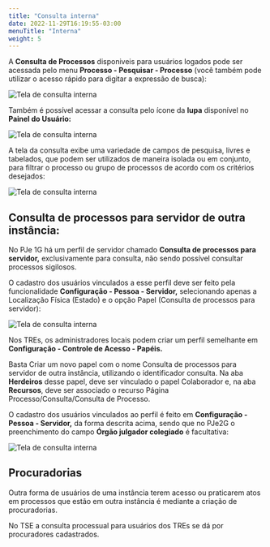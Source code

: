 ```yaml
---
title: "Consulta interna"
date: 2022-11-29T16:19:55-03:00
menuTitle: "Interna"
weight: 5
---
```


A **Consulta de Processos** disponiveis para usuários logados pode ser acessada pelo menu **Processo - Pesquisar - Processo** (você também pode utilizar o acesso rápido para digitar a expressão de busca):

![Tela de consulta interna](/imagens/consulta_1.jpg)

Também é possível acessar a consulta pelo ícone da **lupa** disponível no **Painel do Usuário:**

![Tela de consulta interna](/imagens/consulta_2.jpg)

A tela da consulta exibe uma variedade de campos de pesquisa, livres e tabelados, que podem ser utilizados de maneira isolada ou em conjunto, para filtrar o processo ou grupo de processos de acordo com os critérios desejados:

![Tela de consulta interna](/imagens/consulta_3.jpg)

## Consulta de processos para servidor de outra instância:

No PJe 1G há um perfil de servidor chamado **Consulta de processos para servidor,** exclusivamente para consulta, não sendo possível consultar processos sigilosos. 

O cadastro dos usuários vinculados a esse perfil deve ser feito pela funcionalidade **Configuração - Pessoa - Servidor,** selecionando apenas a Localização Física (Estado) e o opção Papel (Consulta de processos para servidor):

![Tela de consulta interna](/imagens/consulta_4.jpg)

Nos TREs, os administradores locais podem criar um perfil semelhante em **Configuração - Controle de Acesso - Papéis.**

Basta Criar um novo papel com o nome Consulta de processos para servidor de outra instância, utilizando o identificador consulta. Na aba **Herdeiros** desse papel, deve ser vinculado o papel Colaborador e, na aba **Recursos**, deve ser associado o recurso Página Processo/Consulta/Consulta de Processo.

O cadastro dos usuários vinculados ao perfil é feito em **Configuração - Pessoa - Servidor,** da forma descrita acima, sendo que no PJe2G o preenchimento do campo **Órgão julgador colegiado** é facultativa:

![Tela de consulta interna](/imagens/consulta_5.jpg)

## Procuradorias

Outra forma de usuários de uma instância terem acesso ou praticarem atos em processos que estão em outra instância é mediante a criação de procuradorias.

No TSE a consulta processual para usuários dos TREs se dá por procuradores cadastrados. 
